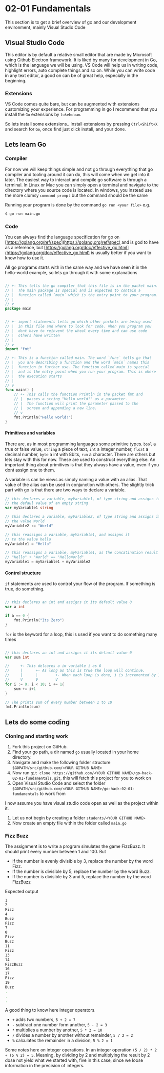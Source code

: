 # 02-01 Fundamentals

This section is to get a brief overview of go and our development 
environment, mainly Visual Studio Code


## Visual Studio Code
This editor is by default a relative small editor that are made by Microsoft using Github Electron framework. It is liked by many for 
development in Go, which is the language we will be using. VS Code will help us in writing code, highlight errors, auto complete things and so on. While you can write code in any text editor, a good on can be of great help, especially in the beginning.

### Extensions
VS Code comes quite bare, but can be augmented with extensions customizing your experience. For programming in go I recommend that you install the `Go` extensions by `lukehoban`.

So lets install some extensions.. Install extensions by pressing `Ctrl+Shift+X` and search for `Go`, once find just click install, and your done.


## Lets learn Go

### Compiler
For now we will keep things simple and not go through everything that go compiler and tooling around it can do, this will come when we get into it later. The easiest way to interact and compile go software is through a terminal. In Linux or Mac you can simply open a terminal and navigate to the directory where you source code is located. In windows, you instead use the more clumsy `command prompt` but the command should be the same

Running your program is done by the command `go run <your file>`
e.g.
```bash
$ go run main.go
``` 

### Code
You can always find the language specification for go on
[https://golang.org/ref/spec](https://golang.org/ref/spec)
and is god to have as a reference, but [https://golang.org/doc/effective_go.html](https://golang.org/doc/effective_go.html) is usually better if you want to know how to use it.

All go programs starts with in the same way and we have seen it in the hello-world example, so lets go through it with some explanations

```go

// +- This tells the go compiler that this file is in the packet main.
// |  The main package is special and is expected to contain a
// |  function called `main` which is the entry point to your program.
// |   
// v
package main    


// +- import statements tells go which other packets are being used 
// |  in this file and where to look for code. When you program you
// |  dont have to reinvent the wheal every time and can use code 
// |  others have written
// |   
// v
import "fmt"

// +- This is a function called main. The word `func` tells go that 
// |  you are describing a function and the word `main` names this  
// |  function in further use. The function called main is special 
// |  and is the entry point when you run your program. This is where 
// |  the execution starts
// |
// v
func main() {
    // +- This calls the function Println in the packet fmt and
    // |  passes a string "Hello world!" as a parameter. 
    // |  The function will print the parameter passed to the 
    // |  screen and appending a new line.
    // v
    fmt.Println("Hello world!")
}

```


#### Primitives and variables

There are, as in most programming languages some primitive types.
`bool` a true or false value, `string` a piece of text, `int` a integer number, `float` a decimal number, `byte` a int with 8bits, `run` a character. There are others but lets stay with this for now.  These are used to construct everything else. An important thing about primitives is that they always have a value, even if you dont assign one to them.


A variable is can be views as simply naming a value with an alias. That value of the alias can be used in conjunction with others. The slightly trick part with go is that there are two ways to declare a variable. 

```go
// this declares a variable, myVariable1, of type string and assigns it
// the defaul value of an empty string
var myVariable1 string

// this declares a variable, myVariable2, of type string and assigns it
// the value World
myVariable2 := "World"

// this reassigns a variable, myVariable1, and assigns it
// to the value hello
myVariable1 = "Hello"

// this reassigns a variable, myVariable1, as the concatination result of
// "Hello" + "World" == "HelloWorld"
myVariable1 = myVariable1 + myVariable2
```

#### Control structure 

`if` statements are used to control your flow of the program. If something is true, do something. 
```go

// this declares an int and assigns it its default value 0
var a int

if a == 0 {
    fmt.Println("Its Zero")
}

```


`for` is the keyword for a loop, this is used if you want to do something many times
```go

// this declares an int and assigns it its default value 0
var sum int

//     +- This delcares a in variable i as 0
//     |      +- As long as this is true the loop will continue.
//     |      |        +- When each loop is done, i is incremented by 1
//     V      V        V
for i := 0; i < 10; i += 1{
    sum += i+1
}

// The prints sum of every number between 1 to 10
fmt.Println(sum)

```

## Lets do some coding

### Cloning and starting work

1. Fork this project on GitHub.
1. Find your go path, a dir named `go` usually located in your home directory. 
1. Navigate and make the following folder structure `$GOPATH/src/github.com/<YOUR GITHUB NAME>`
1. Now run `git clone https://github.com/<YOUR GITHUB NAME>/go-hack-02-01-fundamentals.git`, this will fetch this 
   project for you to work on 
1. Open Visual Studio Code and select the folder `$GOPATH/src/github.com/<YOUR GITHUB NAME>/go-hack-02-01-fundamentals`
   to work from 

I now assume you have visual studio code open as well as the project within it. 

1. Let us not begin by creating a folder `students/<YOUR GITHUB NAME>`
1. Now create an empty file within the folder called `main.go`

### Fizz Buzz 
The assignment is to write a program simulates the game FizzBuzz. It should print every number between 1 and 100. But 

* If the number is evenly divisible by 3, replace the number by the word Fizz.
* If the number is divisible by 5, replace the number by the word Buzz. 
* If the number is divisible by 3 and 5, replace the number by the word FizzBuzz

Expected output

```bash
1
2
Fizz
4
Buzz
Fizz
7
8
Fizz
Buzz
11
Fizz
13
14
FizzBuzz
16
17
Fizz
19
Buzz
.
.
.
```

A good thing to know here integer operators. 
* `+` adds two numbers, `5 + 2 = 7` 
* `-` subtract one number form another, `5 - 2 = 3` 
* `*` multiplies a number by another, `5 * 2 = 10`
* `/` divides a number by another without remainder, `5 / 2 = 2`
* `%` calculates the remainder in a division, `5 % 2 = 1`

Some notes here on integer operations. In an integer operation 
`(5 / 2) * 2 + (5 % 2) = 5`. Meaning, by dividing by 2 and multiplying the result by 2 dose not yield what we started with, five in this case, since we loose information in the precision of integers.
